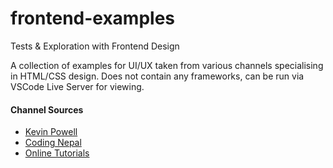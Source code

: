 # frontend-examples
Tests &amp; Exploration with Frontend Design

A collection of examples for UI/UX taken from various channels specialising in HTML/CSS design.
Does not contain any frameworks, can be run via VSCode Live Server for viewing.

#### Channel Sources

- [Kevin Powell](https://www.youtube.com/kepowob)
- [Coding Nepal](https://www.youtube.com/c/CodingNepal)
- [Online Tutorials](https://www.youtube.com/c/OnlineTutorials4Designers)
